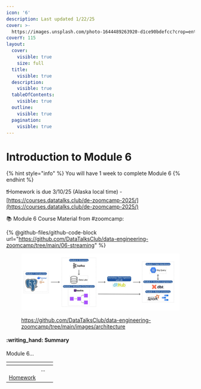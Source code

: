 ```yaml
---
icon: '6'
description: Last updated 1/22/25
cover: >-
  https://images.unsplash.com/photo-1644489263920-d1ce90bdefcc?crop=entropy&cs=srgb&fm=jpg&ixid=M3wxOTcwMjR8MHwxfHNlYXJjaHwxMHx8bnVtYmVyJTIwNnxlbnwwfHx8fDE3Mzc2MDUzMjV8MA&ixlib=rb-4.0.3&q=85
coverY: 115
layout:
  cover:
    visible: true
    size: full
  title:
    visible: true
  description:
    visible: true
  tableOfContents:
    visible: true
  outline:
    visible: true
  pagination:
    visible: true
---
```


# Introduction to Module 6

{% hint style="info" %}
You will have 1 week to complete Module 6
{% endhint %}

:exclamation:Homework is due 3/10/25 (Alaska local time) -  [https://courses.datatalks.club/de-zoomcamp-2025/](https://courses.datatalks.club/de-zoomcamp-2025/)

:books: Module 6 Course Material from #zoomcamp:

{% @github-files/github-code-block url="https://github.com/DataTalksClub/data-engineering-zoomcamp/tree/main/06-streaming" %}

<figure><img src="../.gitbook/assets/arch_v4_workshops (1).jpg" alt=""><figcaption><p><a href="https://github.com/DataTalksClub/data-engineering-zoomcamp/tree/main/images/architecture">https://github.com/DataTalksClub/data-engineering-zoomcamp/tree/main/images/architecture</a></p></figcaption></figure>

#### :writing\_hand: Summary

Module 6...

<table data-view="cards"><thead><tr><th></th><th></th><th></th></tr></thead><tbody><tr><td></td><td>...</td><td></td></tr><tr><td><a href="broken-reference">Homework</a></td><td></td><td></td></tr></tbody></table>
